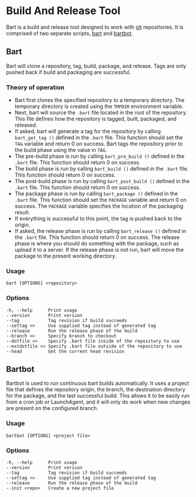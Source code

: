 # Build And Release Tool #

Bart is a build and release tool designed to work with
[git](http://git-scm.com) repositories. It is comprised of two
separate scripts, [bart](bart) and [bartbot](bartbot).

## Bart ##

Bart will clone a repository, tag, build, package, and
release. Tags are only pushed back if build and packaging are
successful.

### Theory of operation ###

- Bart first clones the specified repository to a temporary directory.  The temporary directory is created using the `TMPDIR` environment variable.
- Next, bart will source the `.bart` file located in the root of the repository. This file defines how the repository is tagged, built, packaged, and released.
- If asked, bart will generate a tag for the repository by calling `bart_get_tag ()` defined in the `.bart` file. This function should set the `TAG` variable and return 0 on success. Bart tags the repository prior to the build phase using the value in `TAG`.
- The pre-build phase is run by calling `bart_pre_build ()` defined in the `.bart` file. This function should return 0 on success.
- The build phase is run by calling `bart_build ()` defined in the `.bart` file. This function should return 0 on success.
- The post-build phase is run by calling `bart_post_build ()` defined in the `.bart` file. This function should return 0 on success.
- The package phase is run by calling `bart_package ()` defined in the `.bart` file. This function should set the `PACKAGE` variable and return 0 on success. The `PACKAGE` variable specifies the location of the packaging result.
- If everything is successful to this point, the tag is pushed back to the origin.
- If asked, the release phase is run by calling `bart_release ()` defined in the `.bart` file. This function should return 0 on success. The release phase is where you should do something with the package, such as upload it to a server. If the release phase is not run, bart will move the package to the present working directory.

### Usage ###

	bart [OPTIONS] <repository>

### Options ###

	-h, --help      Print usage
	--version       Print version
	--tag           Tag revision if build succeeds
	--settag <>     Use supplied tag instead of generated tag
	--release       Run the release phase of the build
	--branch <>     Specify branch to checkout
	--dotfile <>    Specify .bart file inside of the repository to use
	--extdotfile <> Specify .bart file outside of the repository to use
	--head          Get the current head revision

## Bartbot ##

Bartbot is used to run continuous bart builds automatically. It
uses a project file that defines the repository origin, the branch,
the destination directory for the package, and the last successful
build. This allows it to be easily run from a cron job or LaunchAgent,
and it will only do work when new changes are present on the
configured branch.

### Usage ###

	bartbot [OPTIONS] <project file>

### Options ###

	-h, --help      Print usage
	--version       Print version
	--tag           Tag revision if build succeeds
	--settag <>     Use supplied tag instead of generated tag
	--release       Run the release phase of the build
	--init <repo>   Create a new project file
